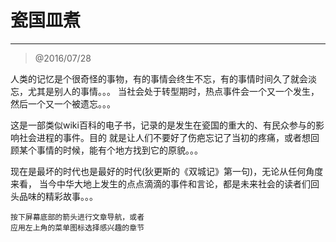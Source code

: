 # 瓷国皿煮

-----

> @2016/07/28

人类的记忆是个很奇怪的事物，有的事情会终生不忘，有的事情时间久了就会淡忘，尤其是别人的事情。。。
当社会处于转型期时，热点事件会一个又一个发生，然后一个又一个被遗忘。。。

这是一部类似wiki百科的电子书，记录的是发生在瓷国的重大的、有民众参与的影响社会进程的事件。目的
就是让人们不要好了伤疤忘记了当初的疼痛，或者想回顾某个事情的时候，能有个地方找到它的原貌。。。

现在是最坏的时代也是最好的时代(狄更斯的《双城记》第一句)，无论从任何角度来看，
当今中华大地上发生的点点滴滴的事件和言论，都是未来社会的读者们回头品味的精彩故事。。。

```
按下屏幕底部的箭头进行文章导航，或者
应用左上角的菜单图标选择感兴趣的章节
```

